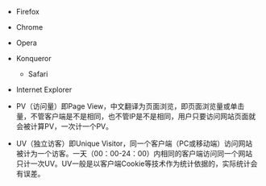 
- Firefox
- Chrome
- Opera
- Konqueror
  - Safari
- Internet Explorer



- PV（访问量）即Page View，中文翻译为页面浏览，即页面浏览量或单击量，不管客户端是不是相同，也不管IP是不是相同，用户只要访问网站页面就会被计算PV，一次计一个PV。
- UV（独立访客）即Unique Visitor，同一个客户端（PC或移动端）访问网站被计为一个访客。一天（00：00-24：00）内相同的客户端访问同一个网站只计一次UV。UV一般是以客户端Cookie等技术作为统计依据的，实际统计会有误差。